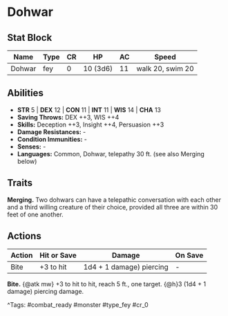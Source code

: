 # Dohwar

## Stat Block

| Name | Type | CR | HP | AC | Speed |
|------|------|----|----|----|-------|
| Dohwar | fey | 0 | 10 (3d6) | 11 | walk 20, swim 20 |

## Abilities

- **STR** 5 | **DEX** 12 | **CON** 11 | **INT** 11 | **WIS** 14 | **CHA** 13
- **Saving Throws:** DEX ++3, WIS ++4  
- **Skills:** Deception ++3, Insight ++4, Persuasion ++3  
- **Damage Resistances:** -  
- **Condition Immunities:** -  
- **Senses:** -  
- **Languages:** Common, Dohwar, telepathy 30 ft. (see also Merging below)

## Traits

**Merging.** Two dohwars can have a telepathic conversation with each other and a third willing creature of their choice, provided all three are within 30 feet of one another.


## Actions

| Action | Hit or Save | Damage | On Save |
|--------|--------------|--------|----------|
| Bite | +3 to hit | 1d4 + 1 damage) piercing | - |

**Bite.** {@atk mw} +3 to hit to hit, reach 5 ft., one target. {@h}3 (1d4 + 1 damage) piercing damage.


^Tags: #combat_ready #monster #type_fey #cr_0